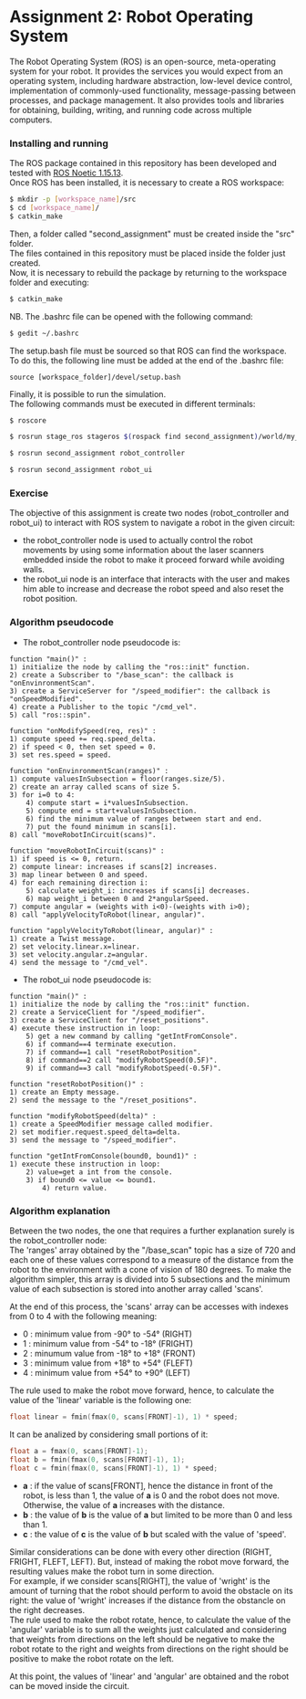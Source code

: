 # Assignment 2: Robot Operating System

The Robot Operating System (ROS) is an open-source, meta-operating system for your robot. It provides the services you would expect from an operating system, including hardware abstraction, low-level device control, implementation of commonly-used functionality, message-passing between processes, and package management. It also provides tools and libraries for obtaining, building, writing, and running code across multiple computers.

### Installing and running

The ROS package contained in this repository has been developed and tested with [ROS Noetic 1.15.13](http://wiki.ros.org/noetic/Installation).</br>
Once ROS has been installed, it is necessary to create a ROS workspace:

```bash
$ mkdir -p [workspace_name]/src
$ cd [workspace_name]/
$ catkin_make
```

Then, a folder called "second_assignment" must be created inside the "src" folder.</br>
The files contained in this repository must be placed inside the folder just created.</br>
Now, it is necessary to rebuild the package by returning to the workspace folder and executing:

```bash
$ catkin_make
```

NB. The .bashrc file can be opened with the following command:

```bash
$ gedit ~/.bashrc
```

The setup.bash file must be sourced so that ROS can find the workspace.
To do this, the following line must be added at the end of the .bashrc file:

```
source [workspace_folder]/devel/setup.bash
```

Finally, it is possible to run the simulation.</br>
The following commands must be executed in different terminals:

```bash
$ roscore
```
```bash
$ rosrun stage_ros stageros $(rospack find second_assignment)/world/my_world.world
```
```bash
$ rosrun second_assignment robot_controller
```
```bash
$ rosrun second_assignment robot_ui
```

### Exercise
The objective of this assignment is create two nodes (robot\_controller and robot\_ui) to interact with ROS system to navigate a robot in the given circuit:</br>
- the robot\_controller node is used to actually control the robot movements by using some information about the laser scanners embedded inside the robot to make it proceed forward while avoiding walls.
- the robot\_ui node is an interface that interacts with the user and makes him able to increase and decrease the robot speed and also reset the robot position.

### Algorithm pseudocode
- The robot\_controller node pseudocode is:
```
function "main()" :
1) initialize the node by calling the "ros::init" function.
2) create a Subscriber to "/base_scan": the callback is "onEnvinronmentScan".
3) create a ServiceServer for "/speed_modifier": the callback is "onSpeedModified".
4) create a Publisher to the topic "/cmd_vel".
5) call "ros::spin".
```
```
function "onModifySpeed(req, res)" :
1) compute speed += req.speed_delta.
2) if speed < 0, then set speed = 0.
3) set res.speed = speed.
```
```
function "onEnvinronmentScan(ranges)" :
1) compute valuesInSubsection = floor(ranges.size/5).
2) create an array called scans of size 5.
3) for i=0 to 4:
    4) compute start = i*valuesInSubsection.
    5) compute end = start+valuesInSubsection.
    6) find the minimum value of ranges between start and end.
    7) put the found minimum in scans[i].
8) call "moveRobotInCircuit(scans)".
```
```
function "moveRobotInCircuit(scans)" :
1) if speed is <= 0, return.
2) compute linear: increases if scans[2] increases.
3) map linear between 0 and speed.
4) for each remaining direction i:
    5) calculate weight_i: increases if scans[i] decreases.
    6) map weight_i between 0 and 2*angularSpeed.
7) compute angular = (weights with i<0)-(weights with i>0);
8) call "applyVelocityToRobot(linear, angular)".
```

```
function "applyVelocityToRobot(linear, angular)" :
1) create a Twist message.
2) set velocity.linear.x=linear.
3) set velocity.angular.z=angular.
4) send the message to "/cmd_vel".
```
- The robot\_ui node pseudocode is:
```
function "main()" :
1) initialize the node by calling the "ros::init" function.
2) create a ServiceClient for "/speed_modifier".
3) create a ServiceClient for "/reset_positions".
4) execute these instruction in loop:
    5) get a new command by calling "getIntFromConsole".
    6) if command==4 terminate execution.
    7) if command==1 call "resetRobotPosition".
    8) if command==2 call "modifyRobotSpeed(0.5F)".
    9) if command==3 call "modifyRobotSpeed(-0.5F)".
```
```
function "resetRobotPosition()" :
1) create an Empty message.
2) send the message to the "/reset_positions".
```
```
function "modifyRobotSpeed(delta)" :
1) create a SpeedModifier message called modifier.
2) set modifier.request.speed_delta=delta.
3) send the message to "/speed_modifier".
```
```
function "getIntFromConsole(bound0, bound1)" :
1) execute these instruction in loop:
    2) value=get a int from the console.
    3) if bound0 <= value <= bound1.
        4) return value.
```

### Algorithm explanation
Between the two nodes, the one that requires a further explanation surely is the robot\_controller node: <br>
The 'ranges' array obtained by the "/base\_scan" topic has a size of 720 and each one of these values correspond to a measure of the distance from the robot to the environment with a cone of vision of 180 degrees. To make the algorithm simpler, this array is divided into 5 subsections and the minimum value of each subsection is stored into another array called 'scans'.<br>

At the end of this process, the 'scans' array can be accesses with indexes from 0 to 4 with the following meaning: <br>
- 0 : minimum value from -90° to -54° (RIGHT)<br>
- 1 : minimum value from -54° to -18° (FRIGHT)<br>
- 2 : minumum value from -18° to +18° (FRONT)<br>
- 3 : minimum value from +18° to +54° (FLEFT)<br>
- 4 : minimum value from +54° to +90° (LEFT)<br>

The rule used to make the robot move forward, hence, to calculate the value of the 'linear' variable is the following one:<br>
```cpp
float linear = fmin(fmax(0, scans[FRONT]-1), 1) * speed;
```
It can be analized by considering small portions of it:
```cpp
float a = fmax(0, scans[FRONT]-1);
float b = fmin(fmax(0, scans[FRONT]-1), 1);
float c = fmin(fmax(0, scans[FRONT]-1), 1) * speed;
```
- **a** : if the value of scans\[FRONT\], hence the distance in front of the robot, is less than 1, the value of **a** is 0 and the robot does not move. Otherwise, the value of **a** increases with the distance.
- **b** : the value of **b** is the value of **a** but limited to be more than 0 and less than 1.
- **c** : the value of **c** is the value of **b** but scaled with the value of 'speed'.

Similar considerations can be done with every other direction (RIGHT, FRIGHT, FLEFT, LEFT). But, instead of making the robot move forward, the resulting values make the robot turn in some direction.<br>
For example, if we consider scans\[RIGHT\], the value of 'wright' is the amount of turning that the robot should perform to avoid the obstacle on its right: the value of 'wright' increases if the distance from the obstancle on the right decreases.<br>
The rule used to make the robot rotate, hence, to calculate the value of the 'angular' variable is to sum all the weights just calculated and considering that weights from directions on the left should be negative to make the robot rotate to the right and weights from directions on the right should be positive to make the robot rotate on the left.<br>

At this point, the values of 'linear' and 'angular' are obtained and the robot can be moved inside the circuit.
